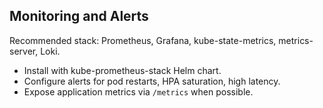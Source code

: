 Monitoring and Alerts
---------------------

Recommended stack: Prometheus, Grafana, kube-state-metrics, metrics-server, Loki.

- Install with kube-prometheus-stack Helm chart.
- Configure alerts for pod restarts, HPA saturation, high latency.
- Expose application metrics via `/metrics` when possible.


